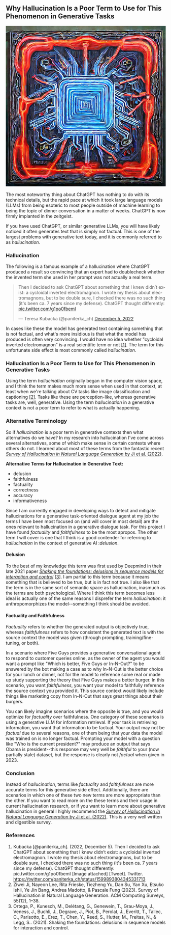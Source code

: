 ## Why Hallucination Is a Poor Term to Use for This Phenomenon in Generative Tasks
![hallucinated-cpu.jpeg](/images/hallucinated-cpu.jpeg)

The most noteworthy thing about ChatGPT has nothing to do with its technical details, but the rapid pace at which it took large language models (LLMs) from being esoteric to most people outside of machine learning to being the topic of dinner conversation in a matter of weeks. ChatGPT is now firmly implanted in the zeitgeist.

If you have used ChatGPT, or similar generative LLMs, you will have likely noticed it often generates text that is simply not factual. This is one of the largest problems with generative text today, and it is commonly referred to as _hallucination_.

### Hallucination
The following is a famous example of a hallucination where ChatGPT produced a result so convincing that an expert had to doublecheck whether the invented term she used in her prompt was not actually a real term.

<blockquote class="twitter-tweet"><p lang="en" dir="ltr">Then I decided to ask ChatGPT about something that I knew didn’t exist: a cycloidal inverted electromagnon. I wrote my thesis about electromagnons, but to be double sure, I checked there was no such thing (it&#39;s been ca. 7 years since my defense). ChatGPT thought differently: <a href="https://t.co/g1po0fbemI">pic.twitter.com/g1po0fbemI</a></p>&mdash; Teresa Kubacka (@paniterka_ch) <a href="https://twitter.com/paniterka_ch/status/1599893804345331713?ref_src=twsrc%5Etfw">December 5, 2022</a></blockquote> <script async src="https://platform.twitter.com/widgets.js" charset="utf-8"></script>

In cases like these the model has generated text containing something that is not factual, and what's more insidious is that what the model has produced is often very convincing. I would have no idea whether "cycloidal inverted electromagnon" is a real scientific term or not [[1]](https://twitter.com/paniterka_ch/status/1599893804345331713). The term for this unfortunate side effect is most commonly called _hallucination_.

### Hallucination Is a Poor Term to Use for This Phenomenon in Generative Tasks
Using the term _hallucination_ originally began in the computer vision space, and I think the term makes much more sense when used in that context, at least when we're talking about CV tasks like image classification and captioning [[2]](https://arxiv.org/abs/2202.03629). Tasks like these are perception-like, whereas generative tasks are, well, generative. Using the term _hallucination_ in a generative context is not a poor term to refer to what is actually happening.

### Alternative Terminology
So if _hallucination_ is a poor term in generative contexts then what alternatives do we have? In my research into hallucination I've come across several alternatives, some of which make sense in certain contexts where others do not. I learned about most of these terms from the fantastic recent [_Survey of Hallucination in Natural Language Generation_ by Ji et al. (2022)](https://arxiv.org/abs/2202.03629). 

**Alternative Terms for Hallucination in Generative Text:**
- delusion
- faithfulness
- factuality
- correctness
- accuracy
- informativeness

Since I am currently engaged in developing ways to detect and mitigate hallucinations for a generative task-oriented dialogue agent at my job the terms I have been most focused on (and will cover in most detail) are the ones relevant to hallucination in a generative dialogue task. For this project I have found _factuality_ and _faithfulness_ to be the most apropos. The other term I will cover is one that I think is a good contender for referring to _hallucination_ in the context of generative AI :_delusion_.

#### Delusion
To the best of my knowledge this term was first used by Deepmind in their late 2021 paper [_Shaking the foundations: delusions in sequence models for interaction and control_](https://arxiv.org/abs/2110.10819) [[3](https://arxiv.org/abs/2110.10819)]. I am partial to this term because it means something that is believed to be true, but is in fact not true. I also like that the term is in the same sort of semantic space as hallucination, inasmuch as the terms are both psychological. Where I think this term becomes less ideal is actually one of the same reasons I disprefer the term _hallucination_: it anthropomorphizes the model--something I think should be avoided.

#### Factuality and Faithfulness
_Factuality_ refers to whether the generated output is objectively true, whereas _faithfulness_ refers to how consistent the generated text is with the source context the model was given (through prompting, training/fine-tuning, or both).

In a scenario where Five Guys provides a generative conversational agent to respond to customer queries online, as the owner of the agent you would want a prompt like "Which is better, Five Guys or In-N-Out?" to be answered by the bot making a case as to why In-N-Out is the better choice for your lunch or dinner, not for the model to reference some real or made up study supporting the theory that Five Guys makes a better burger. In this scenario, you want _faithfulness_, you want your model to faithfully reference the source context you provided it. This source context would likely include things like marketing copy from In-N-Out that says great things about their burgers.

You can likely imagine scenarios where the opposite is true, and you would optimize for _factuality_ over faithfulness. One category of these scenarios is using a generative LLM for information retrieval. If your task is retrieving information, you want that information to be factual. Your output may not be _factual_ due to several reasons, one of them being that your data the model was trained on is no longer factual. Prompting your model with a question like "Who is the current president?" may produce an output that says Obama is president--this response may very well be _faithful_ to your (now partially stale) dataset, but the response is clearly not _factual_ when given in 2023. 

### Conclusion
Instead of _hallucination_, terms like _factuality_ and _faithfulness_ are more accurate terms for this generative side effect. Additionally, there are scenarios in which one of these two new terms are more appropriate than the other. If you want to read more on the these terms and their usage in current hallucination research, or if you want to learn more about generative hallucination in general I highly recommend the [_Survey of Hallucination in Natural Language Generation_ by Ji et al. (2022)](https://arxiv.org/abs/2202.03629). This is a very well written and digestible survey.

### References
1. Kubacka [@paniterka_ch]. (2022, December 5). Then I decided to ask ChatGPT about something that I knew didn’t exist: a cycloidal inverted electromagnon. I wrote my thesis about electromagnons, but to be double sure, I checked there was no such thing (it's been ca. 7 years since my defense). ChatGPT thought differently: pic.twitter.com/g1po0fbemI [Image attached] [Tweet]. Twitter. https://twitter.com/paniterka_ch/status/1599893804345331713
2. Ziwei Ji, Nayeon Lee, Rita Frieske, Tiezheng Yu, Dan Su, Yan Xu, Etsuko Ishii, Ye Jin Bang, Andrea Madotto, & Pascale Fung (2023). Survey of Hallucination in Natural Language Generation. ACM Computing Surveys, 55(12), 1–38.
3. Ortega, P., Kunesch, M., Delétang, G., Genewein, T., Grau-Moya, J., Veness, J., Buchli, J., Degrave, J., Piot, B., Perolat, J., Everitt, T., Tallec, C., Parisotto, E., Erez, T., Chen, Y., Reed, S., Hutter, M., Freitas, N., & Legg, S.. (2021). Shaking the foundations: delusions in sequence models for interaction and control.



